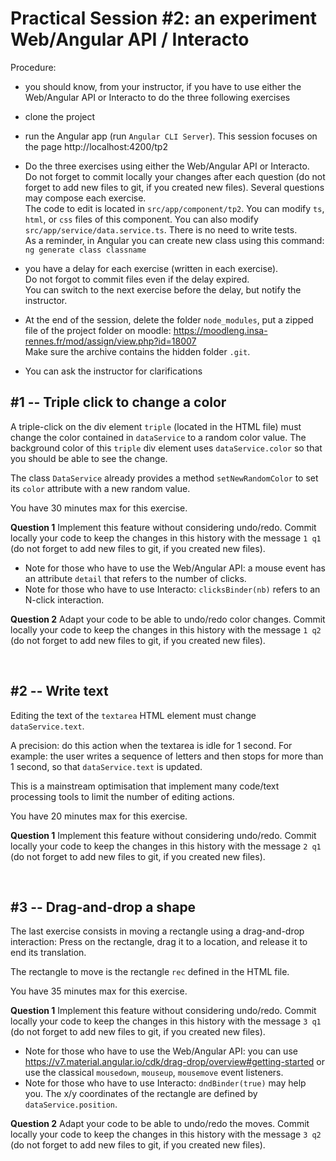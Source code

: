 
# Practical Session #2: an experiment Web/Angular API / Interacto

Procedure:
- you should know, from your instructor, if you have to use either the Web/Angular API or Interacto to do the three following exercises

- clone the project

- run the Angular app (run `Angular CLI Server`).
This session focuses on the page http://localhost:4200/tp2

- Do the three exercises using either the Web/Angular API or Interacto.<br/>
Do not forget to commit locally your changes after each question (do not forget to add new files to git, if you created new files).
Several questions may compose each exercise.<br/>
The code to edit is located in `src/app/component/tp2`.
You can modify `ts`, `html`, or `css` files of this component.
You can also modify `src/app/service/data.service.ts`.
There is no need to write tests.<br/>
As a reminder, in Angular you can create new class using this command: 
`ng generate class classname`

- you have a delay for each exercise (written in each exercise).<br/>
Do not forgot to commit files even if the delay expired.<br/>
You can switch to the next exercise before the delay, but notify the instructor.

- At the end of the session, delete the folder `node_modules`,  put a zipped file of the project folder on moodle: https://moodleng.insa-rennes.fr/mod/assign/view.php?id=18007 <br/>
Make sure the archive contains the hidden folder `.git`.


- You can ask the instructor for clarifications



## #1 -- Triple click to change a color

A triple-click on the div element `triple` (located in the HTML file) must change the color contained in `dataService` to a random color value.
The background color of this `triple` div element uses `dataService.color` so that you should be able to see the change.

The class `DataService` already provides a method `setNewRandomColor` to set its `color` attribute with a new random value.

You have 30 minutes max for this exercise. 

**Question 1** Implement this feature without considering undo/redo.
Commit locally your code to keep the changes in this history with the message `1 q1` (do not forget to add new files to git, if you created new files).

- Note for those who have to use the Web/Angular API: a mouse event has an attribute `detail` that refers to the number of clicks.
- Note for those who have to use Interacto: `clicksBinder(nb)` refers to an N-click interaction.


**Question 2** Adapt your code to be able to undo/redo color changes. 
Commit locally your code to keep the changes in this history with the message `1 q2` (do not forget to add new files to git, if you created new files).

<br/>

## #2 -- Write text

Editing the text of the `textarea` HTML element must change `dataService.text`.

A precision: do this action when the textarea is idle for 1 second.
For example: the user writes a sequence of letters and then stops for more than 1 second, so that `dataService.text` is updated.

This is a mainstream optimisation that implement many code/text processing tools to limit the number of editing actions. 

You have 20 minutes max for this exercise. 

**Question 1** Implement this feature without considering undo/redo.
Commit locally your code to keep the changes in this history with the message `2 q1` (do not forget to add new files to git, if you created new files).


<br/>

## #3 -- Drag-and-drop a shape

The last exercise consists in moving a rectangle using a drag-and-drop interaction:
Press on the rectangle, drag it to a location, and release it to end its translation. 

The rectangle to move is the rectangle `rec` defined in the HTML file.

You have 35 minutes max for this exercise. 

**Question 1** Implement this feature without considering undo/redo.
Commit locally your code to keep the changes in this history with the message `3 q1` (do not forget to add new files to git, if you created new files).

- Note for those who have to use the Web/Angular API: you can use https://v7.material.angular.io/cdk/drag-drop/overview#getting-started
or use the classical `mousedown`, `mouseup`, `mousemove` event listeners.
- Note for those who have to use Interacto: `dndBinder(true)` may help you. The x/y coordinates of the rectangle 
are defined by `dataService.position`. 


**Question 2** Adapt your code to be able to undo/redo the moves. 
Commit locally your code to keep the changes in this history with the message `3 q2` (do not forget to add new files to git, if you created new files).
